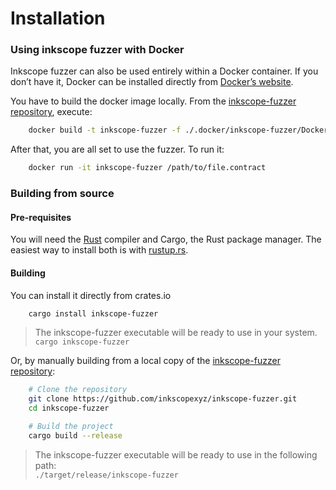 # Installation

### Using inkscope fuzzer with Docker

Inkscope fuzzer can also be used entirely within a Docker container. If you don’t have it, Docker can be installed directly from [Docker’s website](https://docs.docker.com/get-docker/).

You have to build the docker image locally. From the [inkscope-fuzzer repository](https://github.com/inkscopexyz/inkscope-fuzzer), execute:

```bash
    docker build -t inkscope-fuzzer -f ./.docker/inkscope-fuzzer/Dockerfile .
```

After that, you are all set to use the fuzzer. To run it:

```bash
    docker run -it inkscope-fuzzer /path/to/file.contract
```

### Building from source

#### Pre-requisites

You will need the [Rust](https://www.rust-lang.org/) compiler and Cargo, the Rust package manager. The easiest way to install both is with [rustup.rs](https://rustup.rs/).

#### Building

You can install it directly from crates.io

```bash
    cargo install inkscope-fuzzer
```

> The inkscope-fuzzer executable will be ready to use in your system.  
`cargo inkscope-fuzzer`

Or, by manually building from a local copy of the [inkscope-fuzzer repository](https://github.com/inkscopexyz/inkscope-fuzzer):

```bash
    # Clone the repository
    git clone https://github.com/inkscopexyz/inkscope-fuzzer.git
    cd inkscope-fuzzer

    # Build the project
    cargo build --release
```

> The inkscope-fuzzer executable will be ready to use in the following path:  
`./target/release/inkscope-fuzzer`
